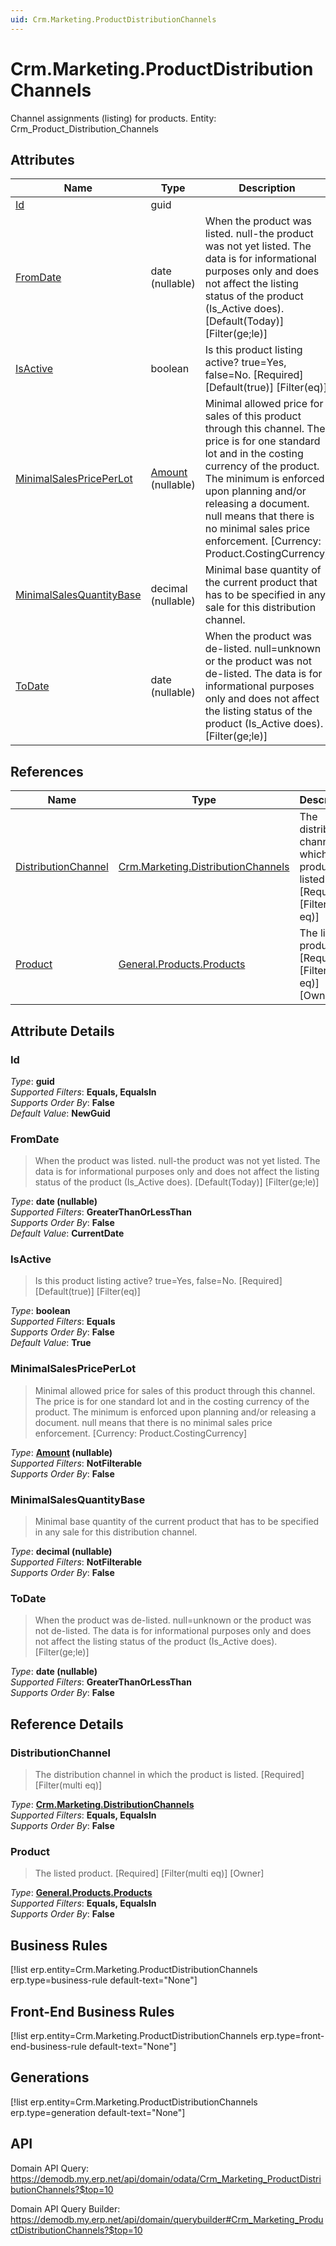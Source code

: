 ```yaml
---
uid: Crm.Marketing.ProductDistributionChannels
---
```

# Crm.Marketing.ProductDistributionChannels

Channel assignments (listing) for products. Entity: Crm_Product_Distribution_Channels

## Attributes

| Name | Type | Description |
| ---- | ---- | --- |
| [Id](Crm.Marketing.ProductDistributionChannels.md#Id) | guid |  
| [FromDate](Crm.Marketing.ProductDistributionChannels.md#FromDate) | date (nullable) | When the product was listed. null-the product was not yet listed. The data is for informational purposes only and does not affect the listing status of the product (Is_Active does). [Default(Today)] [Filter(ge;le)] 
| [IsActive](Crm.Marketing.ProductDistributionChannels.md#IsActive) | boolean | Is this product listing active? true=Yes, false=No. [Required] [Default(true)] [Filter(eq)] 
| [MinimalSalesPricePerLot](Crm.Marketing.ProductDistributionChannels.md#MinimalSalesPricePerLot) | [Amount](../data-types.md#Amount) (nullable) | Minimal allowed price for sales of this product through this channel. The price is for one standard lot and in the costing currency of the product. The minimum is enforced upon planning and/or releasing a document. null means that there is no minimal sales price enforcement. [Currency: Product.CostingCurrency] 
| [MinimalSalesQuantityBase](Crm.Marketing.ProductDistributionChannels.md#MinimalSalesQuantityBase) | decimal (nullable) | Minimal base quantity of the current product that has to be specified in any sale for this distribution channel. 
| [ToDate](Crm.Marketing.ProductDistributionChannels.md#ToDate) | date (nullable) | When the product was de-listed. null=unknown or the product was not de-listed. The data is for informational purposes only and does not affect the listing status of the product (Is_Active does). [Filter(ge;le)] 

## References

| Name | Type | Description |
| ---- | ---- | --- |
| [DistributionChannel](Crm.Marketing.ProductDistributionChannels.md#DistributionChannel) | [Crm.Marketing.DistributionChannels](Crm.Marketing.DistributionChannels.md) | The distribution channel in which the product is listed. [Required] [Filter(multi eq)] |
| [Product](Crm.Marketing.ProductDistributionChannels.md#Product) | [General.Products.Products](General.Products.Products.md) | The listed product. [Required] [Filter(multi eq)] [Owner] |


## Attribute Details

### Id

_Type_: **guid**  
_Supported Filters_: **Equals, EqualsIn**  
_Supports Order By_: **False**  
_Default Value_: **NewGuid**  

### FromDate

> When the product was listed. null-the product was not yet listed. The data is for informational purposes only and does not affect the listing status of the product (Is_Active does). [Default(Today)] [Filter(ge;le)]

_Type_: **date (nullable)**  
_Supported Filters_: **GreaterThanOrLessThan**  
_Supports Order By_: **False**  
_Default Value_: **CurrentDate**  

### IsActive

> Is this product listing active? true=Yes, false=No. [Required] [Default(true)] [Filter(eq)]

_Type_: **boolean**  
_Supported Filters_: **Equals**  
_Supports Order By_: **False**  
_Default Value_: **True**  

### MinimalSalesPricePerLot

> Minimal allowed price for sales of this product through this channel. The price is for one standard lot and in the costing currency of the product. The minimum is enforced upon planning and/or releasing a document. null means that there is no minimal sales price enforcement. [Currency: Product.CostingCurrency]

_Type_: **[Amount](../data-types.md#Amount) (nullable)**  
_Supported Filters_: **NotFilterable**  
_Supports Order By_: **False**  

### MinimalSalesQuantityBase

> Minimal base quantity of the current product that has to be specified in any sale for this distribution channel.

_Type_: **decimal (nullable)**  
_Supported Filters_: **NotFilterable**  
_Supports Order By_: **False**  

### ToDate

> When the product was de-listed. null=unknown or the product was not de-listed. The data is for informational purposes only and does not affect the listing status of the product (Is_Active does). [Filter(ge;le)]

_Type_: **date (nullable)**  
_Supported Filters_: **GreaterThanOrLessThan**  
_Supports Order By_: **False**  


## Reference Details

### DistributionChannel

> The distribution channel in which the product is listed. [Required] [Filter(multi eq)]

_Type_: **[Crm.Marketing.DistributionChannels](Crm.Marketing.DistributionChannels.md)**  
_Supported Filters_: **Equals, EqualsIn**  
_Supports Order By_: **False**  

### Product

> The listed product. [Required] [Filter(multi eq)] [Owner]

_Type_: **[General.Products.Products](General.Products.Products.md)**  
_Supported Filters_: **Equals, EqualsIn**  
_Supports Order By_: **False**  



## Business Rules

[!list erp.entity=Crm.Marketing.ProductDistributionChannels erp.type=business-rule default-text="None"]

## Front-End Business Rules

[!list erp.entity=Crm.Marketing.ProductDistributionChannels erp.type=front-end-business-rule default-text="None"]

## Generations

[!list erp.entity=Crm.Marketing.ProductDistributionChannels erp.type=generation default-text="None"]

## API

Domain API Query:
<https://demodb.my.erp.net/api/domain/odata/Crm_Marketing_ProductDistributionChannels?$top=10>

Domain API Query Builder:
<https://demodb.my.erp.net/api/domain/querybuilder#Crm_Marketing_ProductDistributionChannels?$top=10>

